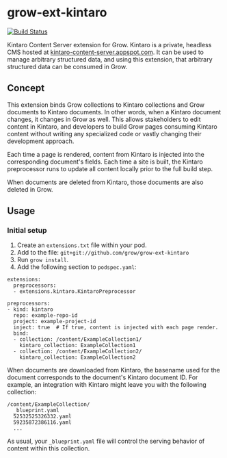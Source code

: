 # grow-ext-kintaro

[![Build Status](https://travis-ci.org/grow/grow-ext-kintaro.svg?branch=master)](https://travis-ci.org/grow/grow-ext-kintaro)

Kintaro Content Server extension for Grow. Kintaro is a private, headless CMS
hosted at
[kintaro-content-server.appspot.com](https://kintaro-content-server.appspot.com).
It can be used to manage arbitrary structured data, and using this extension,
that arbitrary structured data can be consumed in Grow.

## Concept

This extension binds Grow collections to Kintaro collections and Grow documents
to Kintaro documents. In other words, when a Kintaro document changes, it
changes in Grow as well. This allows stakeholders to edit content in Kintaro,
and developers to build Grow pages consuming Kintaro content without writing
any specialized code or vastly changing their development approach.

Each time a page is rendered, content from Kintaro is injected into the
corresponding document's fields. Each time a site is built, the Kintaro
preprocessor runs to update all content locally prior to the full build step.

When documents are deleted from Kintaro, those documents are also deleted in
Grow.

## Usage

### Initial setup

1. Create an `extensions.txt` file within your pod.
1. Add to the file: `git+git://github.com/grow/grow-ext-kintaro`
1. Run `grow install`.
1. Add the following section to `podspec.yaml`:

```
extensions:
  preprocessors:
  - extensions.kintaro.KintaroPreprocessor

preprocessors:
- kind: kintaro
  repo: example-repo-id
  project: example-project-id
  inject: true  # If true, content is injected with each page render.
  bind:
  - collection: /content/ExampleCollection1/
    kintaro_collection: ExampleCollection1
  - collection: /content/ExampleCollection2/
    kintaro_collection: ExampleCollection2
```

When documents are downloaded from Kintaro, the basename used for the document
corresponds to the document's Kintaro document ID. For example, an integration
with Kintaro might leave you with the following collection:

```
/content/ExampleCollection/
  _blueprint.yaml
  52532525326332.yaml
  59235872386116.yaml
  ...
```

As usual, your `_blueprint.yaml` file will control the serving behavior of
content within this collection.
